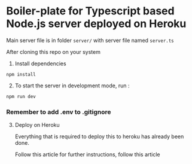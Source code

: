 # Boiler-plate for Typescript based Node.js server deployed on Heroku


Main server file is in folder `server/` with server file named `server.ts`

After cloning this repo on your system

1.	Install dependencies 

```
npm install
```

2.	To start the server in development mode, run : 

```js
npm run dev
```

### Remember to add .env to .gitignore


3. Deploy on Heroku

   Everything that is required to deploy this to heroku has already been done.

   Follow this article for further instructions, follow this article